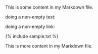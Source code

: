 This is some content in my Markdown file.

doing a non-empty test:
[](./sample.txt)

doing a non-empty link:
[](https://github.com/dddrrreee/cs140e-24win/blob/main/notes/sample.txt)

{% include sample.txt %}

This is more content in my Markdown file.
